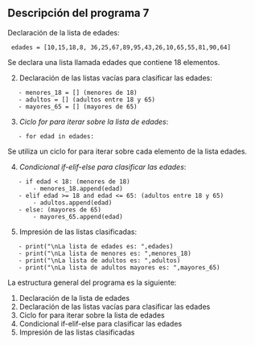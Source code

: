 ## Descripción del programa 7

 Declaración de la lista de edades:
 ```
  edades = [10,15,18,8, 36,25,67,89,95,43,26,10,65,55,81,90,64]
  ```
   
   Se declara una lista llamada edades que contiene 18 elementos.
   
2. Declaración de las listas vacías para clasificar las edades:
 ```
    - menores_18 = [] (menores de 18)
    - adultos = [] (adultos entre 18 y 65)
    - mayores_65 = [] (mayores de 65)
```
3. _Ciclo for para iterar sobre la lista de edades_:
 ```
    - for edad in edades:
  ```
 Se utiliza un ciclo for para iterar sobre cada elemento de la lista edades.

4. _Condicional if-elif-else para clasificar las edades_:
 ```
    - if edad < 18: (menores de 18)
        - menores_18.append(edad)
    - elif edad >= 18 and edad <= 65: (adultos entre 18 y 65)
        - adultos.append(edad)
    - else: (mayores de 65)
        - mayores_65.append(edad)
 ```
5. Impresión de las listas clasificadas:
 ```
    - print("\nLa lista de edades es: ",edades)
    - print("\nLa lista de menores es: ",menores_18)
    - print("\nLa lista de adultos es: ",adultos)
    - print("\nLa lista de adultos mayores es: ",mayores_65)
 ```
La estructura general del programa es la siguiente:

1. Declaración de la lista de edades
2. Declaración de las listas vacías para clasificar las edades
3. Ciclo for para iterar sobre la lista de edades
4. Condicional if-elif-else para clasificar las edades
5. Impresión de las listas clasificadas

